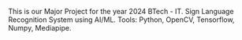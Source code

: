 This is our Major Project for the year 2024 BTech - IT.
Sign Language Recognition System using AI/ML.
Tools: Python, OpenCV, Tensorflow, Numpy, Mediapipe.